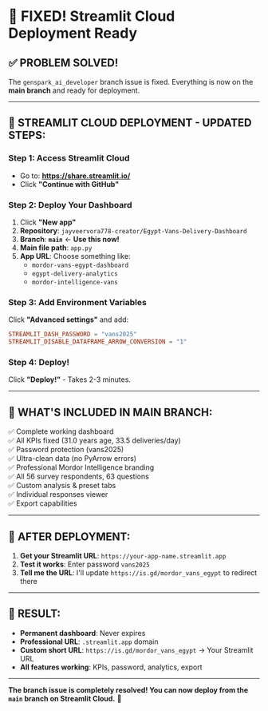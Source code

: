 # 🎉 FIXED! Streamlit Cloud Deployment Ready

## ✅ **PROBLEM SOLVED!**
The `genspark_ai_developer` branch issue is fixed. Everything is now on the **main branch** and ready for deployment.

---

## 🚀 **STREAMLIT CLOUD DEPLOYMENT - UPDATED STEPS:**

### **Step 1: Access Streamlit Cloud**
- Go to: **https://share.streamlit.io/**
- Click **"Continue with GitHub"**

### **Step 2: Deploy Your Dashboard** 
1. Click **"New app"**
2. **Repository**: `jayveervora778-creator/Egypt-Vans-Delivery-Dashboard`
3. **Branch**: **`main`** ← **Use this now!**
4. **Main file path**: `app.py`
5. **App URL**: Choose something like:
   - `mordor-vans-egypt-dashboard`
   - `egypt-delivery-analytics`
   - `mordor-intelligence-vans`

### **Step 3: Add Environment Variables**
Click **"Advanced settings"** and add:
```toml
STREAMLIT_DASH_PASSWORD = "vans2025"
STREAMLIT_DISABLE_DATAFRAME_ARROW_CONVERSION = "1"
```

### **Step 4: Deploy!**
Click **"Deploy!"** - Takes 2-3 minutes.

---

## 🎯 **WHAT'S INCLUDED IN MAIN BRANCH:**
✅ Complete working dashboard  
✅ All KPIs fixed (31.0 years age, 33.5 deliveries/day)  
✅ Password protection (vans2025)  
✅ Ultra-clean data (no PyArrow errors)  
✅ Professional Mordor Intelligence branding  
✅ All 56 survey respondents, 63 questions  
✅ Custom analysis & preset tabs  
✅ Individual responses viewer  
✅ Export capabilities  

---

## 🔗 **AFTER DEPLOYMENT:**
1. **Get your Streamlit URL**: `https://your-app-name.streamlit.app`
2. **Test it works**: Enter password `vans2025`
3. **Tell me the URL**: I'll update `https://is.gd/mordor_vans_egypt` to redirect there

---

## 🎉 **RESULT:**
- **Permanent dashboard**: Never expires
- **Professional URL**: `.streamlit.app` domain  
- **Custom short URL**: `https://is.gd/mordor_vans_egypt` → Your Streamlit URL
- **All features working**: KPIs, password, analytics, export

---

**The branch issue is completely resolved! You can now deploy from the `main` branch on Streamlit Cloud.** 🚀